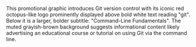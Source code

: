 This promotional graphic introduces Git version control with its iconic red octopus-like logo prominently displayed above bold white text reading "git". Below it is a larger, bolder subtitle: "Command-Line Fundamentals". The muted grayish-brown background suggests informational content likely advertising an educational course or tutorial on using Git via the command line.